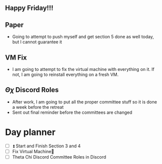 ## Happy Friday!!!

## Paper
- Going to attempt to push myself and get section 5 done as well today, but I cannot guarantee it

## VM Fix
- I am going to attempt to fix the virtual machine with everything on it. If not, I am going to reinstall everything on a fresh VM.

## $\Theta \chi$ Discord Roles
- After work, I am going to put all the proper committee stuff so it is done a week before the retreat
- Sent out final reminder before the committees are changed
# Day planner
- [ ] ⏫ Start and Finish Section 3 and 4
- [ ] Fix Virtual Machine🔼 
- [ ] Theta Chi Discord Committee Roles in Discord